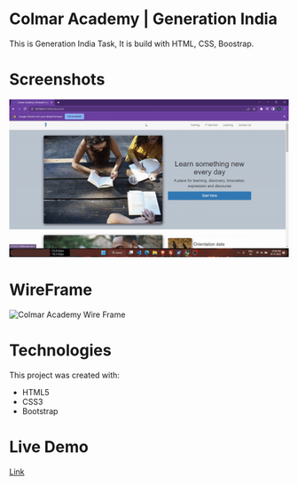 # Colmar Academy | Generation India

This is Generation India Task, It is build with HTML, CSS, Boostrap.

# Screenshots

![Colmar Academy Screen Recording](resources/images/colmarscreenshot.gif)

# WireFrame

![Colmar Academy Wire Frame](colmar-academy-spec.png)

# Technologies

This project was created with:

- HTML5
- CSS3
- Bootstrap

# Live Demo

[Link](https://colmar-academy.shreyash.codes/)
